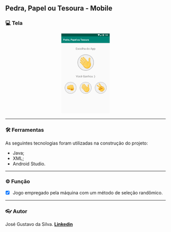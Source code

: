 ## Pedra, Papel ou Tesoura - Mobile

###  :computer: Tela

<div align="center">
  <img alt="Tela" title="#Tela" width="30%" height="auto" src="./README/tela.png" />
</div>

----------

### :hammer_and_wrench: Ferramentas
As seguintes tecnologias foram utilizadas na construção do projeto:
- Java;
- XML;
- Android Studio.

----------

###  :gear: Função
- [x] Jogo empregado pela máquina com um método de seleção randômico.

----------

###  :eyeglasses: Autor
José Gustavo da Silva.
[
**Linkedin**
](https://www.linkedin.com/in/jose-gustavo312/)
